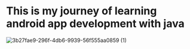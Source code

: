 # This is my journey of learning android app development with java
![3b27fae9-296f-4db6-9939-56f555aa0859 (1)](https://github.com/user-attachments/assets/d27979e0-eb38-43f9-b851-dbafd167b202)







